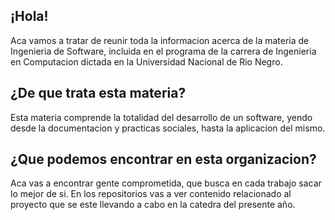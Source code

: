 ## ¡Hola!
Aca vamos a tratar de reunir toda la informacion acerca de la materia de Ingenieria de Software, incluida en el programa de la carrera de Ingenieria en Computacion dictada en la Universidad Nacional de Rio Negro.
## ¿De que trata esta materia?
Esta materia comprende la totalidad del desarrollo de un software, yendo desde la documentacion y practicas sociales, hasta la aplicacion del mismo.
## ¿Que podemos encontrar en esta organizacion?
Aca vas a encontrar gente comprometida, que busca en cada trabajo sacar lo mejor de si. En los repositorios vas a ver contenido relacionado al proyecto que se este llevando a cabo en la catedra del presente año.
